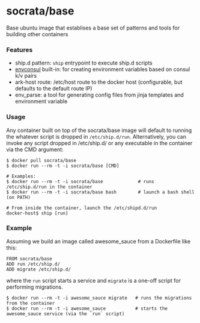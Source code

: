 socrata/base
============

Base ubuntu image that establises a base set of patterns and tools for building other containers

### Features

- ship.d pattern: `ship` entrypoint to execute ship.d scripts
- [envconsul](https://github.com/hashicorp/envconsul) built-in: for creating environment variables based on consul k/v pairs
- ark-host route: /etc/host route to the docker host (configurable, but defaults to the default route IP)
- env_parse: a tool for generating config files from jinja templates and environment variable

### Usage

Any container built on top of the socrata/base image will default to running the whatever script is dropped in `/etc/ship.d/run`. Alternatively, you can invoke any script dropped in /etc/ship.d/ or any executable in the container via the CMD argument:

    $ docker pull socrata/base
    $ docker run --rm -t -i socrata/base [CMD]

    # Examples:
    $ docker run --rm -t -i socrata/base             # runs /etc/ship.d/run in the container 
    $ docker run --rm -t -i socrata/base bash        # launch a bash shell (on PATH)

    # From inside the container, launch the /etc/shipd.d/run
    docker-host$ ship [run]

### Example

Assuming we build an image called awesome_sauce from a Dockerfile like this:

    FROM socrata/base
    ADD run /etc/ship.d/
    ADD migrate /etc/ship.d/

where the `run` script starts a service and `migrate` is a one-off script for performing migrations.

    $ docker run --rm -t -i awesome_sauce migrate   # runs the migrations from the container
    $ docker run --rm -t -i awesome_sauce           # starts the awesome_sauce service (via the `run` script)

